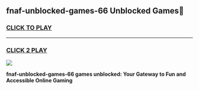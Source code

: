 
## fnaf-unblocked-games-66 Unblocked Games👋
<h3>
<a href="https://news.freeplayer.one?title=fnaf-unblocked-games-66&ref=16F">CLICK TO PLAY</a></h3>
<hr>

<h3>
<a href="https://news.freeplayer.one?title=fnaf-unblocked-games-66&ref=16F">CLICK 2 PLAY</a>
  
</h3>

<a href="https://news.freeplayer.one?title=fnaf-unblocked-games-66&ref=16F/"><img src="https://clearcache.store/games.png"></a>


**fnaf-unblocked-games-66 games unblocked: Your Gateway to Fun and Accessible Online Gaming**
